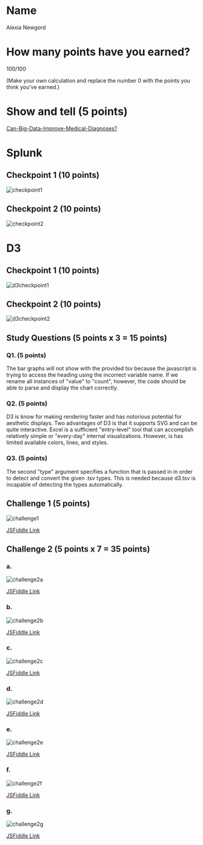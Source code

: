 # Name

Alexia Newgord

# How many points have you earned?

100/100

(Make your own calculation and replace the number 0 with the points you think you've earned.)

# Show and tell (5 points)

[Can-Big-Data-Improve-Medical-Diagnoses?](http://blogs.wsj.com/digits/2014/08/22/can-big-data-improve-medical-diagnoses/?KEYWORDS=big+data)

# Splunk

## Checkpoint 1 (10 points)

![checkpoint1](checkpoint1.png?raw=true)

## Checkpoint 2 (10 points)

![checkpoint2](checkpoint2.png?raw=true)

# D3

## Checkpoint 1 (10 points)

![d3checkpoint1](d3checkpoint1.png?raw=true)

## Checkpoint 2 (10 points)

![d3checkpoint2](d3checkpoint2.png?raw=true)

## Study Questions (5 points x 3 = 15 points)

### Q1. (5 points)

The bar graphs will not show with the provided tsv because the javascript is trying to access the heading using the incorrect variable name.  If we rename all instances of "value" to "count", however, the code should be able to parse and display the chart correctly.

### Q2. (5 points)

D3 is know for making rendering faster and has notorious potential for aesthetic displays.  Two advantages of D3 is that it supports SVG and can be quite interactive. Excel is a sufficient "entry-level" tool that can accomplish relatively simple or "every-day" internal visualizations.  However, is has limited available colors, lines, and styles.

### Q3. (5 points)

The second "type" argument specifies a function that is passed in in order to detect and convert the given .tsv types.  This is needed because d3.tsv is incapable of detecting the types automatically.


## Challenge 1 (5 points)

![challenge1](challenge1.png?raw=true)

[JSFiddle Link](http://jsfiddle.net/alne4294/yow8n2tj/)

## Challenge 2 (5 points x 7 = 35 points)

### a. 

![challenge2a](challenge2a.png?raw=true)

[JSFiddle Link](http://jsfiddle.net/alne4294/x5331q0e/)

### b.

![challenge2b](challenge2b.png?raw=true)

[JSFiddle Link](http://jsfiddle.net/alne4294/a7vwbfdg/)

### c.

![challenge2c](challenge2c.png?raw=true)

[JSFiddle Link](http://jsfiddle.net/alne4294/yykzLntx/)

### d.

![challenge2d](challenge2d?raw=true)

[JSFiddle Link](http://jsfiddle.net/alne4294/yykzLntx/)

### e.

![challenge2e](challenge2e.png?raw=true)

[JSFiddle Link](http://jsfiddle.net/alne4294/gvqfyfws/)

### f.

![challenge2f](challenge2f.png?raw=true)

[JSFiddle Link](http://jsfiddle.net/alne4294/4soea9rp/)


### g.

![challenge2g](challenge2g.png?raw=true)

[JSFiddle Link](http://jsfiddle.net/alne4294/un52tvqj/)
